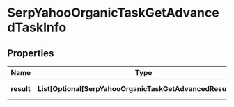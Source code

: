 # SerpYahooOrganicTaskGetAdvancedTaskInfo


## Properties

| Name | Type | Description | Notes |
|------------ | ------------- | ------------- | -------------|
**result** | **List[Optional[SerpYahooOrganicTaskGetAdvancedResultInfo]]** | array of results |[optional]|
